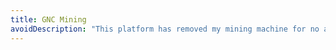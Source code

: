 ```yaml
---
title: GNC Mining
avoidDescription: "This platform has removed my mining machine for no apparent reason. I have tried contacting them, but they ignore me. This has happened to multiple people."
---
```

